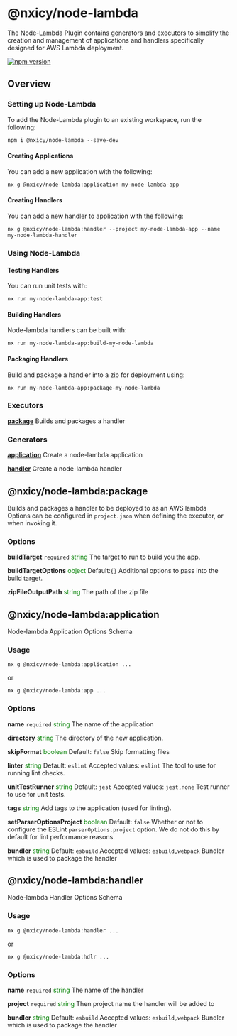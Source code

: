 # @nxicy/node-lambda
The Node-Lambda Plugin contains generators and executors to simplify the creation and management of applications and handlers specifically designed for AWS Lambda deployment.

[![npm version](https://badge.fury.io/js/@nxicy%2Fnode-lambda.svg)](https://badge.fury.io/js/@nxicy%2Fnode-lambda)


## Overview 
### Setting up Node-Lambda
To add the Node-Lambda plugin to an existing workspace, run the following:

```
npm i @nxicy/node-lambda --save-dev
```

#### Creating Applications

You can add a new application with the following: 

```
nx g @nxicy/node-lambda:application my-node-lambda-app

```
#### Creating Handlers

You can add a new handler to application with the following:

```
nx g @nxicy/node-lambda:handler --project my-node-lambda-app --name my-node-lambda-handler

```

### Using Node-Lambda

#### Testing Handlers
You can run unit tests with:
```
nx run my-node-lambda-app:test
```
#### Building Handlers

Node-lambda handlers can be built with:
```
nx run my-node-lambda-app:build-my-node-lambda 

```

#### Packaging Handlers

Build and package a handler into a zip for deployment using:
```
nx run my-node-lambda-app:package-my-node-lambda 
```

### Executors

[**package**](#@nxicy/node-lambda:package)
Builds and packages a handler 
### Generators

[**application**](#@nxicy/node-lambda:application)
Create a node-lambda application

[**handler**](#@nxicy/node-lambda:handler)
Create a node-lambda handler



## @nxicy/node-lambda:package
Builds and packages a handler to be deployed to as an AWS lambda
Options can be configured in `project.json` when defining the executor, or when invoking it. 


### Options

**buildTarget** `required`
<span style="color:green">string</span>
The target to run to build you the app.

**buildTargetOptions**
<span style="color:green">object</span>
Default:`{}`
Additional options to pass into the build target.

**zipFileOutputPath**
<span style="color:green">string</span>
The path of the zip file

## @nxicy/node-lambda:application
Node-lambda Application Options Schema

### Usage 
```
nx g @nxicy/node-lambda:application ...
```
or
```
nx g @nxicy/node-lambda:app ...
```

### Options

**name** `required`
<span style="color:green">string</span>
The name of the application

**directory**
<span style="color:green">string</span>
The directory of the new application.

**skipFormat**
<span style="color:green">boolean</span>
Default: `false`
Skip formatting files

**linter**
<span style="color:green">string</span>
Default: `eslint`
Accepted values: `eslint`
The tool to use for running lint checks.

**unitTestRunner**
<span style="color:green">string</span>
Default: `jest`
Accepted values: `jest,none`
Test runner to use for unit tests.

**tags**
<span style="color:green">string</span>
Add tags to the application (used for linting).

**setParserOptionsProject**
<span style="color:green">boolean</span>
Default: `false`
Whether or not to configure the ESLint `parserOptions.project` option. We do not do this by default for lint performance reasons.

**bundler**
<span style="color:green">string</span>
Default: `esbuild`
Accepted values: `esbuild,webpack`
Bundler which is used to package the handler


## @nxicy/node-lambda:handler
Node-lambda Handler Options Schema

### Usage 
```
nx g @nxicy/node-lambda:handler ...
```
or
```
nx g @nxicy/node-lambda:hdlr ...
```

### Options
**name** `required`
<span style="color:green">string</span>
The name of the handler

**project** `required`
<span style="color:green">string</span>
Then project name the handler will be added to 

**bundler**
<span style="color:green">string</span>
Default: `esbuild`
Accepted values: `esbuild,webpack`
Bundler which is used to package the handler
